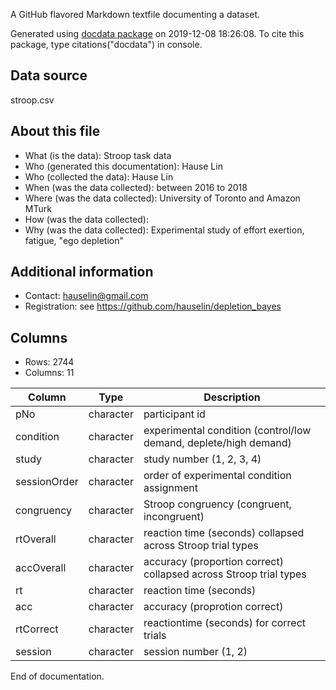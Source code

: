 A GitHub flavored Markdown textfile documenting a dataset.

Generated using [docdata package](https://hauselin.github.io/docdata/) on 2019-12-08 18:26:08.
To cite this package, type citations("docdata") in console.

## Data source

stroop.csv

## About this file

* What (is the data): Stroop task data
* Who (generated this documentation): Hause Lin
* Who (collected the data): Hause Lin
* When (was the data collected): between 2016 to 2018
* Where (was the data collected): University of Toronto and Amazon MTurk
* How (was the data collected): 
* Why (was the data collected): Experimental study of effort exertion, fatigue, "ego depletion" 

## Additional information

* Contact: hauselin@gmail.com
* Registration: see https://github.com/hauselin/depletion_bayes

## Columns

* Rows: 2744
* Columns: 11

| Column        | Type       | Description                                                        |
| ------------- | ---------- | ------------------------------------------------------------------ |
| pNo           | character  | participant id                                                     |
| condition     | character  | experimental condition (control/low demand, deplete/high demand)   |
| study         | character  | study number (1, 2, 3, 4)                                          |
| sessionOrder  | character  | order of experimental condition assignment                         |
| congruency    | character  | Stroop congruency (congruent, incongruent)                         |
| rtOverall     | character  | reaction time (seconds) collapsed across Stroop trial types        |
| accOverall    | character  | accuracy (proportion correct) collapsed across Stroop trial types  |
| rt            | character  | reaction time (seconds)                                            |
| acc           | character  | accuracy (proprotion correct)                                      |
| rtCorrect     | character  | reactiontime (seconds) for correct trials                          |
| session       | character  | session number (1, 2)                                              |

End of documentation.

